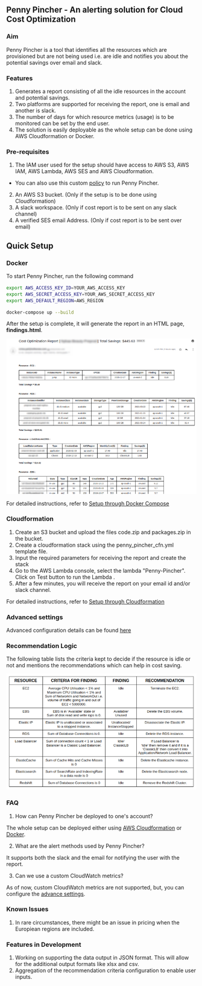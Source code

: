 ## Penny Pincher - An alerting solution for Cloud Cost Optimization

### Aim 

Penny Pincher is a tool that identifies all the resources which are provisioned but are not being used i.e. are idle and notifies you about the potential savings over email and slack.

### Features

1. Generates a report consisting of all the idle resources in the account and potential savings.
2. Two platforms are supported for receiving the report, one is email and another is slack.
3. The number of days for which resource metrics (usage) is to be monitored can be set by the end user.
4. The solution is easily deployable as the whole setup can be done using AWS Cloudformation or Docker.

### Pre-requisites

1. The IAM user used for the setup should have access to AWS S3, AWS IAM, AWS Lambda, AWS SES and AWS Cloudformation.
 * You can also use this custom [policy](docs/policy.json) to run Penny Pincher.
2. An AWS S3 bucket. (Only if the setup is to be done using Cloudformation)
3. A slack workspace. (Only if cost report is to be sent on any slack channel)
4. A verified SES email Address. (Only if cost report is to be sent over email)

## Quick Setup

### Docker

To start Penny Pincher, run the following command
```bash
export AWS_ACCESS_KEY_ID=YOUR_AWS_ACCESS_KEY
export AWS_SECRET_ACCESS_KEY=YOUR_AWS_SECRET_ACCESS_KEY
export AWS_DEFAULT_REGION=AWS_REGION
```
```bash
docker-compose up --build
```
After the setup is complete, it will generate the report in an HTML page, **findings.html**.

![Alt](/images/main/sample_email_report.png)

For detailed instructions, refer to [Setup through Docker Compose](docs/setup_through_docker.md)

### Cloudformation
1. Create an S3 bucket and upload the files code.zip and packages.zip in the bucket.
2. Create a cloudformation stack using the penny_pincher_cfn.yml template file.
3. Input the required parameters for receiving the report and create the stack
4. Go to the AWS Lambda console, select the lambda "Penny-Pincher". Click on Test button to    run the Lambda .
5. After a few minutes, you will receive the report on your email id and/or slack channel. 

For detailed instructions, refer to [Setup through Cloudformation](docs/setup_through_cloudformation.md)


### Advanced settings
Advanced configuration details can be found [here](docs/advanced_settings.md)

### Recommendation Logic

The following table lists the criteria kept to decide if the resource is idle or not and mentions the recommendations which can help in cost saving.

![Alt](/images/main/recommendation_criteria.png)


### FAQ
1. How can Penny Pincher be deployed to one's account?

The whole setup can be deployed either using [AWS Cloudformation](docs/setup_through_cloudformation.md) or [Docker](docs/setup_through_docker.md).

2. What are the alert methods used by Penny Pincher?

It supports both the slack and the email for notifying the user with the report.

3. Can we use a custom CloudWatch metrics?

As of now, custom CloudWatch metrics are not supported, but, you can configure the [advance settings](docs/advanced_settings.md).

### Known Issues
1. In rare circumstances, there might be an issue in pricing when the Europiean regions are included.

### Features in Development
1. Working on supporting the data output in JSON format. This will allow for the additional output formats like xlsx and csv.
2. Aggregation of the recommendation criteria configuration to enable user inputs.